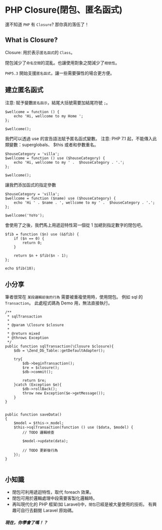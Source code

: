 # PHP Closure(閉包、匿名函式)

還不知道 `PHP` 有 `Closure`? 那你真的落伍了！

## What is Closure?
Closure: 用於表示`匿名函式`的 `Class`。

閉包減少了`命名空間`的混亂。也讓使用對象之間減少了`相依性`。

`PHP5.3` 開始支援`匿名函式`，讓一些需要彈性的場合更方便。

## 建立匿名函式

注意: 賦予變數`匿名函示`，結尾大括號需要加結尾符號 `;`。
```
$wellcome = function () {
    echo 'Hi, wellcome to my Home ';
};

$wellcome();
```

我們可以透過 use 的宣告語法賦予匿名函式變數。
注意: PHP 7.1 起，不能傳入此類變數：superglobals、 $this 或者和參數重名。
```
$houseCategory = 'villa';
$wellcome = function () use ($houseCategory) {
    echo 'Hi, wellcome to my ' .  $houseCategory . '.';
};

$wellcome();
```

讓我們添加函式的指定參數
```
$houseCategory = 'villa';
$wellcome = function ($name) use ($houseCategory) {
    echo 'Hi ' . $name . ', wellcome to my ' .  $houseCategory . '.';
};

$wellcome('YoYo');
```

會使用了之後，我們馬上用遞迴特性寫一個從 1 加總到指定數字的閉包吧。
```
$fib = function ($n) use (&$fib) {
    if ($n == 0) {
        return 0;
    }

    return $n + $fib($n - 1);
};

echo $fib(10);
```


## 小分享
筆者很常在 `某段邏輯前後的行為` 需要被重複使用時，使用閉包。
例如 sql 的 `Transaction`。
此處程式碼為 Demo 用，無法直接執行。
```
/**
 * sqlTransaction
 *
 * @param \Closure $closure
 *
 * @return mixed
 * @throws Exception
 */
public function sqlTransaction(\Closure $closure){
    $db = \Zend_Db_Table::getDefaultAdapter();

    try{
        $db->beginTransaction();
        $re = $closure();
        $db->commit();

        return $re;
    }catch (Exception $e){
        $db->rollBack();
        throw new Exception($e->getMessage());
    }
}


public function saveData()
{
    $model = $this->_model;
    $this->sqlTransaction(function () use ($data, $model) {
        // TODO 邏輯檢查

        $model->update(data);
        
        // TODO 更新後行為
    });
}


```

## 小知識
* 閉包可利用遞迴特性，取代 foreach 效果。
* 閉包可用於邏輯處理中段需要客製化邏輯時。
* 再叫現代化的 PHP 框架(如 Laravel)中，`閉包`已經是被大量使用的技術。 有興趣可自行去翻閱 Laravel 原始碼。



##### 現在，你學會了嗎！？






